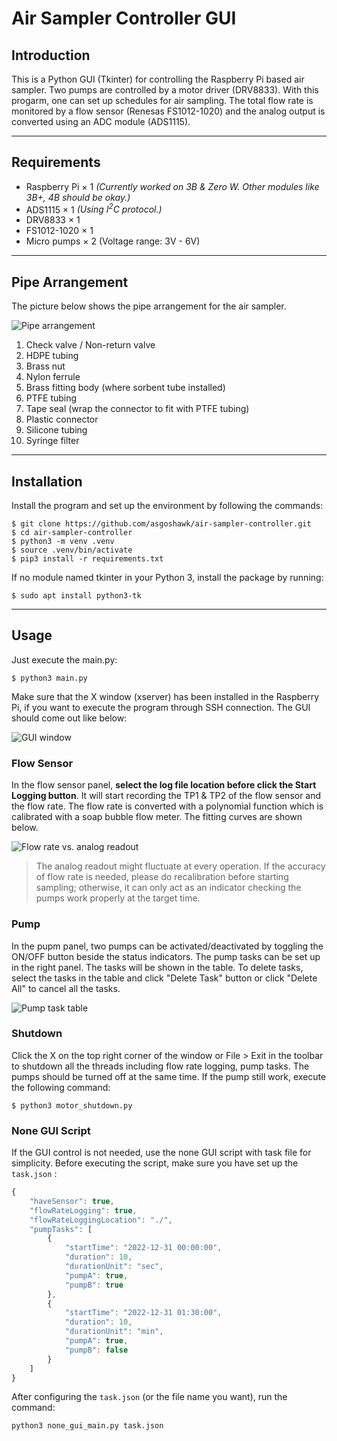 # Air Sampler Controller GUI

## Introduction
This is a Python GUI (Tkinter) for controlling the Raspberry Pi based air sampler. Two pumps are controlled by a motor driver (DRV8833). With this progarm, one can set up schedules for air sampling. The total flow rate is monitored by a flow sensor (Renesas FS1012-1020) and the analog output is converted using an ADC module (ADS1115). 

---

## Requirements
- Raspberry Pi &times; 1 *(Currently worked on 3B & Zero W. Other modules like 3B+, 4B should be okay.)*
- ADS1115 &times; 1 *(Using I<sup>2</sup>C protocol.)*
- DRV8833 &times; 1
- FS1012-1020 &times; 1
- Micro pumps &times; 2 (Voltage range: 3V - 6V)

---

## Pipe Arrangement

The picture below shows the pipe arrangement for the air sampler.

![Pipe arrangement](https://i.imgur.com/lH8WWFs.jpg)

1. Check valve / Non-return valve
2. HDPE tubing
3. Brass nut
4. Nylon ferrule
5. Brass fitting body (where sorbent tube installed)
6. PTFE tubing
7. Tape seal (wrap the connector to fit with PTFE tubing)
8. Plastic connector
9. Silicone tubing
10. Syringe filter

---

## Installation
Install the program and set up the environment by following the commands: 
```shell
$ git clone https://github.com/asgoshawk/air-sampler-controller.git
$ cd air-sampler-controller
$ python3 -m venv .venv
$ source .venv/bin/activate
$ pip3 install -r requirements.txt
```

If no module named tkinter in your Python 3, install the package by running:
```shell
$ sudo apt install python3-tk
```

---

## Usage
Just execute the main.py:
```shell
$ python3 main.py
```
Make sure that the X window (xserver) has been installed in the Raspberry Pi, if you want to execute the program through SSH connection. The GUI should come out like below:

![GUI window](https://i.imgur.com/VzBa0tC.png)

### Flow Sensor
In the flow sensor panel, **select the log file location before click the Start Logging button**. It will start recording the TP1 & TP2 of the flow sensor and the flow rate. The flow rate is converted with a polynomial function which is calibrated with a soap bubble flow meter. The fitting curves are shown below.

![Flow rate vs. analog readout](https://i.imgur.com/IDP2HUn.png)

> The analog readout might fluctuate at every operation. If the accuracy of flow rate is needed, please do recalibration before starting sampling; otherwise, it can only act as an indicator checking the pumps work properly at the target time.

### Pump
In the pupm panel, two pumps can be activated/deactivated by toggling the ON/OFF button beside the status indicators. The pump tasks can be set up in the right panel. The tasks will be shown in the table. To delete tasks, select the tasks in the table and click "Delete Task" button or click "Delete All" to cancel all the tasks.

![Pump task table](https://i.imgur.com/bbhyL2f.png)

### Shutdown

Click the X on the top right corner of the window or File > Exit in the toolbar to shutdown all the threads including flow rate logging, pump tasks. The pumps should be turned off at the same time. If the pump still work, execute the following command:

```shell
$ python3 motor_shutdown.py
```

### None GUI Script

If the GUI control is not needed, use the none GUI script with task file for simplicity. Before executing the script, make sure you have set up the `task.json` :

```javascript
{
    "haveSensor": true,
    "flowRateLogging": true,
    "flowRateLoggingLocation": "./",
    "pumpTasks": [
        {
            "startTime": "2022-12-31 00:00:00",
            "duration": 10,
            "durationUnit": "sec",
            "pumpA": true,
            "pumpB": true
        },
        {
            "startTime": "2022-12-31 01:30:00",
            "duration": 10,
            "durationUnit": "min",
            "pumpA": true,
            "pumpB": false
        }
    ]
}
```

After configuring the `task.json` (or the file name you want), run the command:

```shell
python3 none_gui_main.py task.json
```